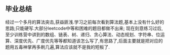 ## 毕业总结

经过一个多月的算法突击,获益匪浅.学习之前每次看到算法题,基本上没有什么好的思路;只能硬写.大部分leetcode中等和困难的题目都做不出来;
现在刻意练习过后,至少训练营中讲到的数组、链表、树、递归、贪心算法、动态规划、字符串、位运算、深度优先、广度优先等等都知道该怎么写了,有思路了,后面主要就是把对应的题用五毒神掌再多刷几遍,算法应该就不是我的短板了.